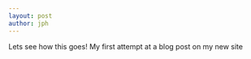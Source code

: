 ```yaml
---
layout: post
author: jph
---
```

Lets see how this goes! My first attempt at a blog post on my new site
